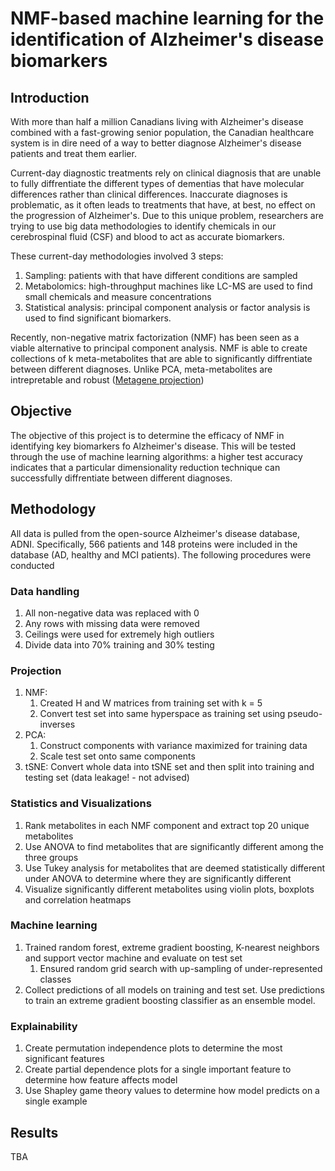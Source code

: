 # NMF-based machine learning for the identification of Alzheimer's disease biomarkers

## Introduction
With more than half a million Canadians living with Alzheimer's disease combined with a fast-growing senior population, the Canadian healthcare system is in dire need of a way to better diagnose Alzheimer's disease patients and treat them earlier. 

Current-day diagnostic treatments rely on clinical diagnosis that are unable to fully diffrentiate the different types of dementias that have molecular differences rather than clinical differences. Inaccurate diagnoses is problematic, as it often leads to treatments that have, at best, no effect on the progression of Alzheimer's. Due to this unique problem, researchers are trying to use big data methodologies to identify chemicals in our cerebrospinal fluid (CSF) and blood to act as accurate biomarkers. 

These current-day methodologies involved 3 steps:
1. Sampling: patients with that have different conditions are sampled
2. Metabolomics: high-throughput machines like LC-MS are used to find small chemicals and measure concentrations
3. Statistical analysis: principal component analysis or factor analysis is used to find significant biomarkers.

Recently, non-negative matrix factorization (NMF) has been seen as a viable alternative to principal component analysis. NMF is able to create collections of k meta-metabolites that are able to significantly diffrentiate between different diagnoses. Unlike PCA, meta-metabolites are intrepretable and robust ([Metagene projection](https://www.pnas.org/content/101/12/4164))

## Objective
The objective of this project is to determine the efficacy of NMF in identifying key biomarkers fo Alzheimer's disease. This will be tested through the use of machine learning algorithms: a higher test accuracy indicates that a particular dimensionality reduction technique can successfully diffrentiate between different diagnoses. 

## Methodology
All data is pulled from the open-source Alzheimer's disease database, ADNI. Specifically,  566 patients and 148 proteins were included in the database (AD, healthy and MCI patients). The following procedures were conducted

### Data handling
1. All non-negative data was replaced with 0
2. Any rows with missing data were removed
3. Ceilings were used for extremely high outliers
4. Divide data into 70% training and 30% testing

### Projection
1. NMF:
    1. Created H and W matrices from training set with k = 5
    2. Convert test set into same hyperspace as training set using pseudo-inverses
2. PCA:
    1. Construct components with variance maximized for training data
    2. Scale test set onto same components
3. tSNE: Convert whole data into tSNE set and then split into training and testing set (data leakage! - not advised)

### Statistics and Visualizations
1. Rank metabolites in each NMF component and extract top 20 unique metabolites
2. Use ANOVA to find metabolites that are significantly different among the three groups
3. Use Tukey analysis for metabolites that are deemed statistically different under ANOVA to determine where they are significantly different
4. Visualize significantly different metabolites using violin plots, boxplots and correlation heatmaps

### Machine learning
1. Trained random forest, extreme gradient boosting, K-nearest neighbors and support vector machine and evaluate on test set
    1. Ensured random grid search with up-sampling of under-represented classes
2. Collect predictions of all models on training and test set. Use predictions to train an extreme gradient boosting classifier as an ensemble model.

### Explainability
1. Create permutation independence plots to determine the most significant features
2. Create partial dependence plots for a single important feature to determine how feature affects model
3. Use Shapley game theory values to determine how model predicts on a single example

## Results
TBA
